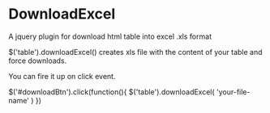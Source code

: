 # DownloadExcel
A jquery plugin for download html table into excel .xls format

$('table').downloadExcel() creates xls file with the content of your table and force downloads.

You can fire it up on click event.

$('#downloadBtn').click(function(){ $('table').downloadExcel( 'your-file-name' ) })
